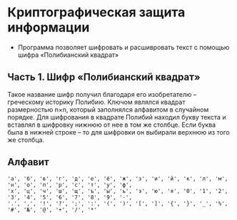 # Криптографическая защита информации

- Программа позволяет шифровать и расшивровать текст с помощью шифра «Полибианский квадрат»

## Часть 1. Шифр «Полибианский квадрат»

Такое название шифр получил благодаря его изобретателю – греческому историку Полибию. Ключом являлся квадрат размерностью n×n, который заполнялся алфавитом в случайном порядке. Для шифрования в квадрате Полибий находил букву текста и вставлял в шифровку нижнюю от нее в том же столбце. Если буква была в нижней строке – то для шифровки он выбирали верхнюю из того же столбца.

## Алфавит

```text
'а', 'б', 'в', 'г', 'д', 'е', 'ё', 'ж', 'з', 'и', 'й', 'к', 'л', 'м', 'н', 'о', 'п', 'р', 'с', 'т', 'у', 'ф',
'х', 'ц', 'ч', 'ш', 'щ', 'ъ', 'ы', 'ь', 'э', 'ю', 'я', '0', '1', '2', '3', '4', '5', '6', '7', '8', '9', '-',
'.', ',', '!', '?', ';', ':', '(', ')', '[', ']', '{', '}', '_', '%', '#', '№', '@', '+', '/', '*'
```